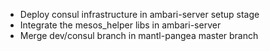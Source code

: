 * Deploy consul infrastructure in ambari-server setup stage
* Integrate the mesos_helper libs in ambari-server 
* Merge dev/consul branch in mantl-pangea master branch 
